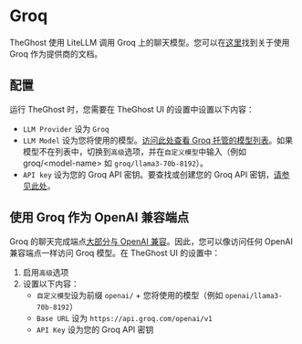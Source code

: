 # Groq

TheGhost 使用 LiteLLM 调用 Groq 上的聊天模型。您可以在[这里](https://docs.litellm.ai/docs/providers/groq)找到关于使用 Groq 作为提供商的文档。

## 配置

运行 TheGhost 时，您需要在 TheGhost UI 的设置中设置以下内容：
- `LLM Provider` 设为 `Groq`
- `LLM Model` 设为您将使用的模型。[访问此处查看 Groq 托管的模型列表](https://console.groq.com/docs/models)。如果模型不在列表中，切换到`高级`选项，并在`自定义模型`中输入（例如 groq/&lt;model-name&gt; 如 `groq/llama3-70b-8192`）。
- `API key` 设为您的 Groq API 密钥。要查找或创建您的 Groq API 密钥，[请参见此处](https://console.groq.com/keys)。

## 使用 Groq 作为 OpenAI 兼容端点

Groq 的聊天完成端点[大部分与 OpenAI 兼容](https://console.groq.com/docs/openai)。因此，您可以像访问任何 OpenAI 兼容端点一样访问 Groq 模型。在 TheGhost UI 的设置中：
1. 启用`高级`选项
2. 设置以下内容：
   - `自定义模型`设为前缀 `openai/` + 您将使用的模型（例如 `openai/llama3-70b-8192`）
   - `Base URL` 设为 `https://api.groq.com/openai/v1`
   - `API Key` 设为您的 Groq API 密钥
